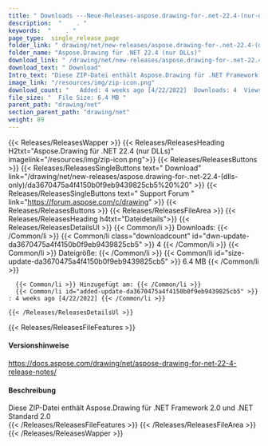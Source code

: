 ```yaml
---
title: " Downloads ---Neue-Releases-aspose.drawing-for-.net-22.4-(nur-dlls) . "
description:  "    . " 
keywords:  "    . " 
page_type:  single_release_page
folder_link: " drawing/net/new-releases/aspose.drawing-for-.net-22.4-(dlls-only)/"
folder_name: "Aspose.Drawing für .NET 22.4 (nur DLLs)"
download_link: " /drawing/net/new-releases/aspose.drawing-for-.net-22.4-(dlls-only)/da3670475a4f4150b0f9eb9439825cb5"
download_text: " Download"
Intro_text: "Diese ZIP-Datei enthält Aspose.Drawing für .NET Framework 2.0 und .NET Standard 2..."
image_link: "/resources/img/zip-icon.png"
download_count: "   Added: 4 weeks ago [4/22/2022]  Downloads: 4  Views: 8"
file_size: "  File Size: 6.4 MB "
parent_path: "drawing/net"
section_parent_path: "drawing/net"
weight: 89
---
```


{{< Releases/ReleasesWapper >}}
  {{< Releases/ReleasesHeading H2txt="Aspose.Drawing für .NET 22.4 (nur DLLs)" imagelink="/resources/img/zip-icon.png">}}
  {{< Releases/ReleasesButtons >}}
    {{< Releases/ReleasesSingleButtons text=" Download" link="/drawing/net/new-releases/aspose.drawing-for-.net-22.4-(dlls-only)/da3670475a4f4150b0f9eb9439825cb5%20%20" >}}
    {{< Releases/ReleasesSingleButtons text=" Support Forum " link="https://forum.aspose.com/c/drawing" >}}
  {{< Releases/ReleasesButtons >}}
  {{< Releases/ReleasesFileArea >}}
    {{< Releases/ReleasesHeading h4txt="Dateidetails">}}
    {{< Releases/ReleasesDetailsUl >}}
            {{< Common/li >}} Downloads: {{< /Common/li >}}
      {{< Common/li class="downloadcount" id="dwn-update-da3670475a4f4150b0f9eb9439825cb5" >}} 4 {{< /Common/li >}}
      {{< Common/li >}} Dateigröße: {{< /Common/li >}}
      {{< Common/li id="size-update-da3670475a4f4150b0f9eb9439825cb5" >}} 6.4 MB {{< /Common/li >}} 


      {{< Common/li >}} Hinzugefügt am: {{< /Common/li >}}
      {{< Common/li id="added-update-da3670475a4f4150b0f9eb9439825cb5" >}} : 4 weeks ago [4/22/2022] {{< /Common/li >}} 

    {{< /Releases/ReleasesDetailsUl >}}

  {{< Releases/ReleasesFileFeatures >}}
      <h4>Versionshinweise</h4><div> <a href="https://docs.aspose.com/drawing/net/aspose-drawing-for-net-22-4-release-notes/">https://docs.aspose.com/drawing/net/aspose-drawing-for-net-22-4-release-notes/</a></div><h4> Beschreibung</h4><div class="HTMLDescription"> Diese ZIP-Datei enthält Aspose.Drawing für .NET Framework 2.0 und .NET Standard 2.0</div>
  {{< /Releases/ReleasesFileFeatures >}}
 {{< /Releases/ReleasesFileArea >}}
{{< /Releases/ReleasesWapper >}}



